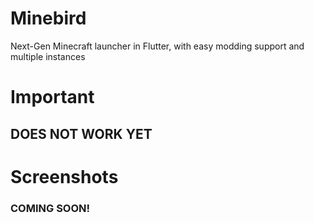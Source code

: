 # Minebird
Next-Gen Minecraft launcher in Flutter, with easy modding support and multiple instances

# Important
## DOES NOT WORK YET

# Screenshots
### COMING SOON!